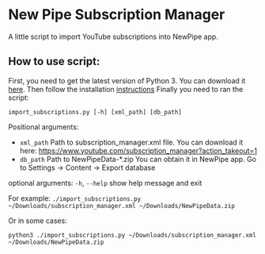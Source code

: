 # New Pipe Subscription Manager
A little script to import YouTube subscriptions into NewPipe app.

## How to use script:
First, you need to get the latest version of Python 3. You can download it [here](https://www.python.org/downloads/).
Then follow the installation [instructions](http://docs.python-guide.org/en/latest/starting/installation/)
Finally you need to ran the script:

`import_subscriptions.py [-h] [xml_path] [db_path]`

Positional arguments:
* `xml_path`    Path to subscription_manager.xml file. You can download it here: https://www.youtube.com/subscription_manager?action_takeout=1
* `db_path` Path to NewPipeData-*.zip You can obtain it in NewPipe app. Go to Settings -> Content -> Export database

optional arguments:
  `-h`, `--help`  show help message and exit
 
For example:
`./import_subscriptions.py ~/Downloads/subscription_manager.xml ~/Downloads/NewPipeData.zip`

Or in some cases:

`python3 ./import_subscriptions.py ~/Downloads/subscription_manager.xml ~/Downloads/NewPipeData.zip` 
